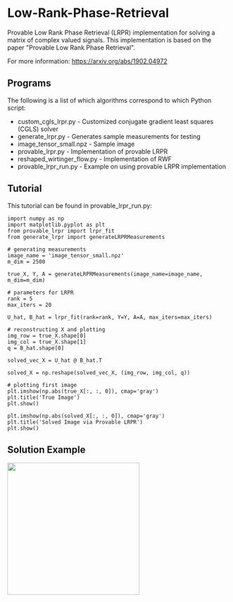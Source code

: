 # Low-Rank-Phase-Retrieval

Provable Low Rank Phase Retrieval (LRPR) implementation for solving a matrix of complex valued signals. This implementation is based on the paper "Provable Low Rank Phase Retrieval".

For more information: https://arxiv.org/abs/1902.04972


## Programs
The following is a list of which algorithms correspond to which Python script:

* custom_cgls_lrpr.py - Customized conjugate gradient least squares (CGLS) solver
* generate_lrpr.py - Generates sample measurements for testing
* image_tensor_small.npz - Sample image
* provable_lrpr.py - Implementation of provable LRPR
* reshaped_wirtinger_flow.py - Implementation of RWF
* provable_lrpr_run.py - Example on using provable LRPR implementation

## Tutorial
This tutorial can be found in provable_lrpr_run.py:

```
import numpy as np
import matplotlib.pyplot as plt
from provable_lrpr import lrpr_fit
from generate_lrpr import generateLRPRMeasurements

# generating measurements
image_name = 'image_tensor_small.npz'
m_dim = 2500
    
true_X, Y, A = generateLRPRMeasurements(image_name=image_name, m_dim=m_dim)

# parameters for LRPR
rank = 5
max_iters = 20

U_hat, B_hat = lrpr_fit(rank=rank, Y=Y, A=A, max_iters=max_iters)

# reconstructing X and plotting
img_row = true_X.shape[0]
img_col = true_X.shape[1]
q = B_hat.shape[0]

solved_vec_X = U_hat @ B_hat.T

solved_X = np.reshape(solved_vec_X, (img_row, img_col, q))

# plotting first image
plt.imshow(np.abs(true_X[:, :, 0]), cmap='gray')
plt.title('True Image')
plt.show()

plt.imshow(np.abs(solved_X[:, :, 0]), cmap='gray')
plt.title('Solved Image via Provable LRPR')
plt.show()
```

## Solution Example

<p align="center">
  <a href="url"><img src="https://github.com/soominkwon/Low-Rank-Phase-Retrieval/blob/main/provable_lrpr_example.png" align="left" height="300" width="300" ></a>
</p>

